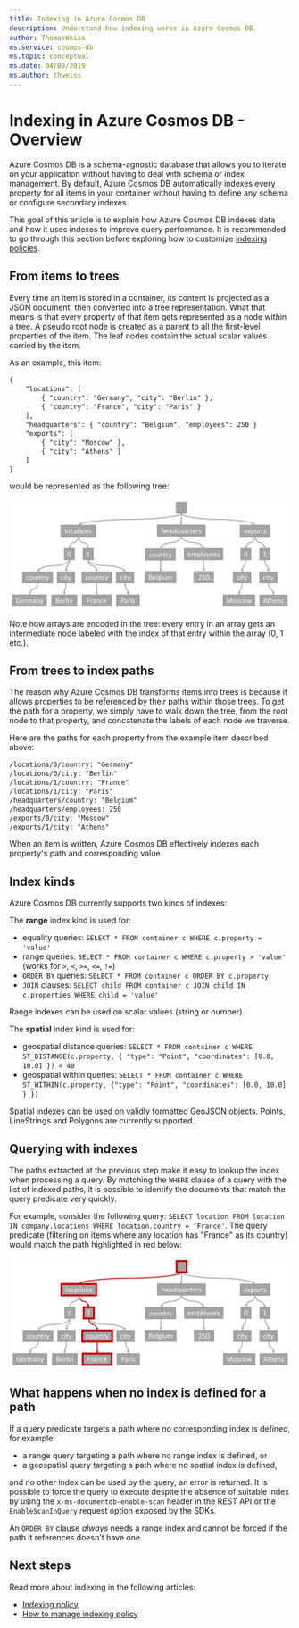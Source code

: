 ```yaml
---
title: Indexing in Azure Cosmos DB 
description: Understand how indexing works in Azure Cosmos DB.
author: ThomasWeiss
ms.service: cosmos-db
ms.topic: conceptual
ms.date: 04/08/2019
ms.author: thweiss
---
```


# Indexing in Azure Cosmos DB - Overview

Azure Cosmos DB is a schema-agnostic database that allows you to iterate on your application without having to deal with schema or index management. By default, Azure Cosmos DB automatically indexes every property for all items in your container without having to define any schema or configure secondary indexes.

This goal of this article is to explain how Azure Cosmos DB indexes data and how it uses indexes to improve query performance. It is recommended to go through this section before exploring how to customize [indexing policies](index.policy.md).

## From items to trees

Every time an item is stored in a container, its content is projected as a JSON document, then converted into a tree representation. What that means is that every property of that item gets represented as a node within a tree. A pseudo root node is created as a parent to all the first-level properties of the item. The leaf nodes contain the actual scalar values carried by the item.

As an example, this item:

    {
        "locations": [
            { "country": "Germany", "city": "Berlin" },
            { "country": "France", "city": "Paris" }
        ],
        "headquarters": { "country": "Belgium", "employees": 250 }
        "exports": [
            { "city": "Moscow" },
            { "city": "Athens" }
        ]
    }

would be represented as the following tree:

![The previous item represented as a tree](./media/index-overview/item-as-tree.png)

Note how arrays are encoded in the tree: every entry in an array gets an intermediate node labeled with the index of that entry within the array (0, 1 etc.).

## From trees to index paths

The reason why Azure Cosmos DB transforms items into trees is because it allows properties to be referenced by their paths within those trees. To get the path for a property, we simply have to walk down the tree, from the root node to that property, and concatenate the labels of each node we traverse.

Here are the paths for each property from the example item described above:

    /locations/0/country: "Germany"
    /locations/0/city: "Berlin"
    /locations/1/country: "France"
    /locations/1/city: "Paris"
    /headquarters/country: "Belgium"
    /headquarters/employees: 250
    /exports/0/city: "Moscow"
    /exports/1/city: "Athens"

When an item is written, Azure Cosmos DB effectively indexes each property's path and corresponding value.

## Index kinds

Azure Cosmos DB currently supports two kinds of indexes:

The **range** index kind is used for:

- equality queries: `SELECT * FROM container c WHERE c.property = 'value'`
- range queries: `SELECT * FROM container c WHERE c.property > 'value'` (works for `>`, `<`, `>=`, `<=`, `!=`)
- `ORDER BY` queries: `SELECT * FROM container c ORDER BY c.property`
- `JOIN` clauses: `SELECT child FROM container c JOIN child IN c.properties WHERE child = 'value'`

Range indexes can be used on scalar values (string or number).

The **spatial** index kind is used for:

- geospatial distance queries: `SELECT * FROM container c WHERE ST_DISTANCE(c.property, { "type": "Point", "coordinates": [0.0, 10.0] }) < 40`
- geospatial within queries: `SELECT * FROM container c WHERE ST_WITHIN(c.property, {"type": "Point", "coordinates": [0.0, 10.0] } })`

Spatial indexes can be used on validly formatted [GeoJSON](https://tools.ietf.org/html/rfc7946) objects. Points, LineStrings and Polygons are currently supported.

## Querying with indexes

The paths extracted at the previous step make it easy to lookup the index when processing a query. By matching the `WHERE` clause of a query with the list of indexed paths, it is possible to identify the documents that match the query predicate very quickly.

For example, consider the following query: `SELECT location FROM location IN company.locations WHERE location.country = 'France'`. The query predicate (filtering on items where any location has "France" as its country) would match the path highlighted in red below:

![Matching a specific path within a tree](./media/index-overview/matching-path.png)

## What happens when no index is defined for a path

If a query predicate targets a path where no corresponding index is defined, for example:

- a range query targeting a path where no range index is defined, or
- a geospatial query targeting a path where no spatial index is defined,

and no other index can be used by the query, an error is returned. It is possible to force the query to execute despite the absence of suitable index by using the `x-ms-documentdb-enable-scan` header in the REST API or the `EnableScanInQuery` request option exposed by the SDKs.

An `ORDER BY` clause *always* needs a range index and cannot be forced if the path it references doesn't have one.

## Next steps

Read more about indexing in the following articles:

- [Indexing policy](index-policy.md)
- [How to manage indexing policy](how-to-manage-indexing-policy.md)
